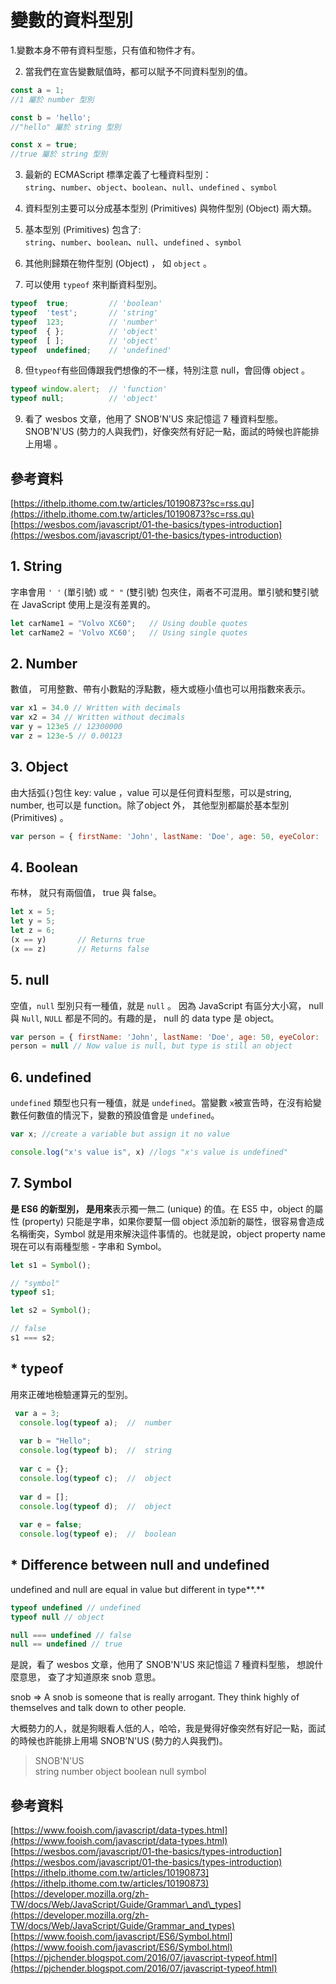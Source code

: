 # 變數的資料型別

1.變數本身不帶有資料型態，只有值和物件才有。  
  
2. 當我們在宣告變數賦值時，都可以賦予不同資料型別的值。

```javascript
const a = 1; 
//1 屬於 number 型別

const b = 'hello'; 
//"hello" 屬於 string 型別

const x = true; 
//true 屬於 string 型別
```

3. 最新的 ECMAScript 標準定義了七種資料型別：  
`string`、`number`、`object`、`boolean`、`null`、`undefined` 、`symbol` 

4. 資料型別主要可以分成基本型別 \(Primitives\) 與物件型別 \(Object\) 兩大類。

5. 基本型別 \(Primitives\) 包含了:   
`string`、`number`、`boolean`、`null`、`undefined` 、`symbol`   
  
6. 其他則歸類在物件型別 \(Object\) ， 如 `object` 。  
  
7. 可以使用 `typeof` 來判斷資料型別。

```javascript
typeof  true;         // 'boolean'
typeof  'test';       // 'string'
typeof  123;          // 'number'
typeof  { };          // 'object'
typeof  [ ];          // 'object'
typeof  undefined;    // 'undefined'
```

  
8. 但`typeof`有些回傳跟我們想像的不一樣，特別注意 null，會回傳 object 。

```javascript
typeof window.alert;  // 'function'
typeof null;          // 'object'
```

  
9. 看了 wesbos 文章，他用了 SNOB'N'US 來記憶這 7 種資料型態。SNOB'N'US  \(勢力的人與我們\)，好像突然有好記一點，面試的時候也許能排上用場 。  


## 參考資料

[https://ithelp.ithome.com.tw/articles/10190873?sc=rss.qu](https://ithelp.ithome.com.tw/articles/10190873?sc=rss.qu)  
[https://wesbos.com/javascript/01-the-basics/types-introduction](https://wesbos.com/javascript/01-the-basics/types-introduction)





## 1. String

字串會用 `' '` \(單引號\) 或 `" "` \(雙引號\) 包夾住，兩者不可混用。單引號和雙引號在 JavaScript 使用上是沒有差異的。

```javascript
let carName1 = "Volvo XC60";   // Using double quotes
let carName2 = 'Volvo XC60';   // Using single quotes
```

## **2. Number**

數值， 可用整數、帶有小數點的浮點數，極大或極小值也可以用指數來表示。

```javascript
var x1 = 34.0 // Written with decimals
var x2 = 34 // Written without decimals
var y = 123e5 // 12300000
var z = 123e-5 // 0.00123
```

## **3. Object**

由大括弧`{}`包住 key: value ，value 可以是任何資料型態，可以是string, number, 也可以是 function。除了object 外， 其他型別都屬於基本型別 \(Primitives\) 。

```javascript
var person = { firstName: 'John', lastName: 'Doe', age: 50, eyeColor: 'blue' }
```

## **4. Boolean** 

布林， 就只有兩個值， true 與 false。

```javascript
let x = 5;
let y = 5;
let z = 6;
(x == y)       // Returns true
(x == z)       // Returns false
```

## **5. null**

空值，`null` 型別只有一種值，就是 `null` 。 因為 JavaScript 有區分大小寫， null 與  `Null`, `NULL`  都是不同的。有趣的是， null 的 data type 是 object。

```javascript
var person = { firstName: 'John', lastName: 'Doe', age: 50, eyeColor: 'blue' }
person = null // Now value is null, but type is still an object
```

## **6. undefined**

`undefined` 類型也只有一種值，就是 `undefined`。當變數 `x`被宣告時，在沒有給變數任何數值的情況下，變數的預設值會是 `undefined`。

```javascript
var x; //create a variable but assign it no value

console.log("x's value is", x) //logs "x's value is undefined"
```

## **7. Symbol**

**是 ES6 的新型別， 是用來**表示獨一無二 \(unique\) 的值。在 ES5 中，object 的屬性 \(property\) 只能是字串，如果你要幫一個 object 添加新的屬性，很容易會造成名稱衝突，Symbol 就是用來解決這件事情的。也就是說，object property name 現在可以有兩種型態 - 字串和 Symbol。

```javascript
let s1 = Symbol();

// "symbol"
typeof s1;

let s2 = Symbol();

// false
s1 === s2;
```

## \* typeof 

用來正確地檢驗運算元的型別。

```javascript
 var a = 3;
  console.log(typeof a);  //  number
  
  var b = "Hello";
  console.log(typeof b);  //  string
  
  var c = {};
  console.log(typeof c);  //  object
  
  var d = [];
  console.log(typeof d);  //  object
  
  var e = false;
  console.log(typeof e);  //  boolean
```

##  \* **Difference between null and undefined**

undefined and null are equal in value but different in type**.**

```javascript
typeof undefined // undefined
typeof null // object

null === undefined // false
null == undefined // true

```

是說，看了 wesbos 文章，他用了 SNOB'N'US 來記憶這 7 種資料型態， 想說什麼意思， 查了才知道原來 snob 意思。  
  
snob =&gt;  A snob is someone that is really arrogant. They think highly of themselves and talk down to other people.

大概勢力的人，就是狗眼看人低的人，哈哈，我是覺得好像突然有好記一點，面試的時候也許能排上用場 SNOB'N'US  \(勢力的人與我們\)。 

> SNOB'N'US   
> string number object boolean null symbol

##  參考資料

  
[https://www.fooish.com/javascript/data-types.html](https://www.fooish.com/javascript/data-types.html)  
[https://wesbos.com/javascript/01-the-basics/types-introduction](https://wesbos.com/javascript/01-the-basics/types-introduction)  
[https://ithelp.ithome.com.tw/articles/10190873](https://ithelp.ithome.com.tw/articles/10190873)  
[https://developer.mozilla.org/zh-TW/docs/Web/JavaScript/Guide/Grammar\_and\_types](https://developer.mozilla.org/zh-TW/docs/Web/JavaScript/Guide/Grammar_and_types)  
[https://www.fooish.com/javascript/ES6/Symbol.html](https://www.fooish.com/javascript/ES6/Symbol.html)  
[https://pjchender.blogspot.com/2016/07/javascript-typeof.html](https://pjchender.blogspot.com/2016/07/javascript-typeof.html)





